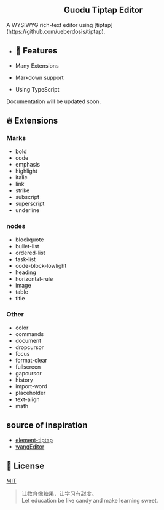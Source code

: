 <h2 align="center">Guodu Tiptap Editor</h2>  
A WYSIWYG rich-text editor using [tiptap](https://github.com/ueberdosis/tiptap).  

+ ## 🚀 Features  

+ Many Extensions
+ Markdown support
+ Using TypeScript  
  
Documentation will be updated soon.  
## 🔥 Extensions  
### Marks  

+ bold  
+ code  
+ emphasis  
+ highlight  
+ italic  
+ link  
+ strike  
+ subscript  
+ superscript  
+ underline  

### nodes

+ blockquote  
+ bullet-list  
+ ordered-list  
+ task-list  
+ code-block-lowlight  
+ heading  
+ horizontal-rule  
+ image  
+ table  
+ title  

### Other

+ color  
+ commands  
+ document  
+ dropcursor  
+ focus  
+ format-clear  
+ fullscreen  
+ gapcursor  
+ history  
+ import-word  
+ placeholder  
+ text-align  
+ math


## source of inspiration

+ [element-tiptap](https://github.com/Leecason/element-tiptap)  
+ [wangEditor](https://www.wangeditor.com/)  

## 📒 License  
[MIT](./LICENSE)  

> 让教育像糖果，让学习有甜度。  
> Let education be like candy and make learning sweet.